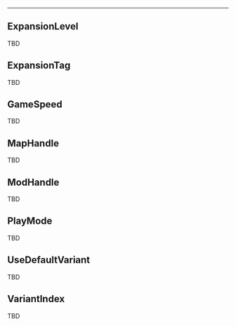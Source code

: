 ___

## ExpansionLevel

TBD

## ExpansionTag

TBD

## GameSpeed

TBD

## MapHandle

TBD

## ModHandle

TBD

## PlayMode

TBD

## UseDefaultVariant

TBD

## VariantIndex

TBD